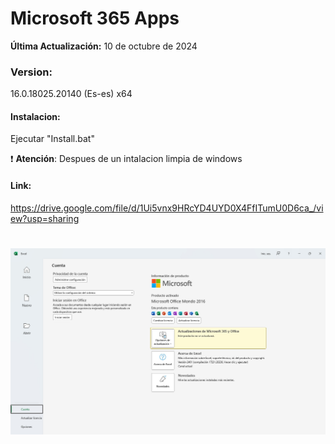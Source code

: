 # Microsoft 365 Apps

**Última Actualización:** 10 de octubre de 2024

### Version:
16.0.18025.20140 (Es-es) x64


#### Instalacion:
Ejecutar "Install.bat"

:exclamation: **Atención**: Despues de un intalacion limpia de windows

#### Link:
https://drive.google.com/file/d/1Ui5vnx9HRcYD4UYD0X4FfITumU0D6ca_/view?usp=sharing

# <img src="https://github.com/wernser412/Microsoft-365-Apps/blob/main/M365.jpg">

